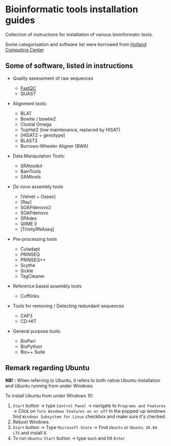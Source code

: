 # Bioinformatic tools installation guides
Collection of instructions for installation of various bioinformatic tools.

Some categorisation and software list were borrowed from [Holland Computing Center](https://hcc.unl.edu/docs/applications/app_specific/bioinformatics_tools/)

## Some of software, listed in instructions

- Quality assessment of raw sequences
  - [FastQC](./software/quality_assessment/fastqc.md)
  - QUAST

- Alignment tools:
  - BLAT
  - Bowtie / bowtie2
  - Clustal Omega
  - TopHat2 (low maintenance, replaced by HISAT)
  - [HISAT2 + genotype]
  - BLAST2
  - Burrows-Wheeler Aligner (BWA)

- Data Manipulation Tools:
  - SRAtoolkit
  - BamTools
  - SAMtools
- *De novo* assembly tools
  - [Velvet + Oases]
  - [Ray]
  - SOAPdenovo2
  - SOAPdenovo
  - SPAdes
  - QIIME II
  - [TrinityRNAseq]

- Pre-processing tools
  - Cutadapt
  - PRINSEQ
  - PRINSEQ++
  - Scythe
  - Sickle
  - TagCleaner

- Reference based assembly tools
  - Cufflinks

- Tools for removing / Detecting redundant sequences
  - CAP3
  - CD-HIT

- General purpose tools:
  - BioPerl
  - BioPython
  - Bio++ Suite

## Remark regarding Ubuntu
**NB! :** When referring to Ubuntu, it refers to both native Ubuntu installation and Ubuntu running from under Windows

To install Ubuntu from under Windows 10:
1. `Start` button -> type `Control Panel` -> navigate to `Programs and Features` -> Click on `Turn Windows Features on or off`
In the popped-up windows find `Windows Subsystem for Linux` checkbox and make sure it's checked.
2. Reboot Windows.
3. `Start` button -> Type `Microsoft Store` -> Find `Ubuntu` or `Ubuntu 20.04 LTS` and install it.
4. To run `Ubuntu`: `Start` button -> type `bash` and hit `Enter`
